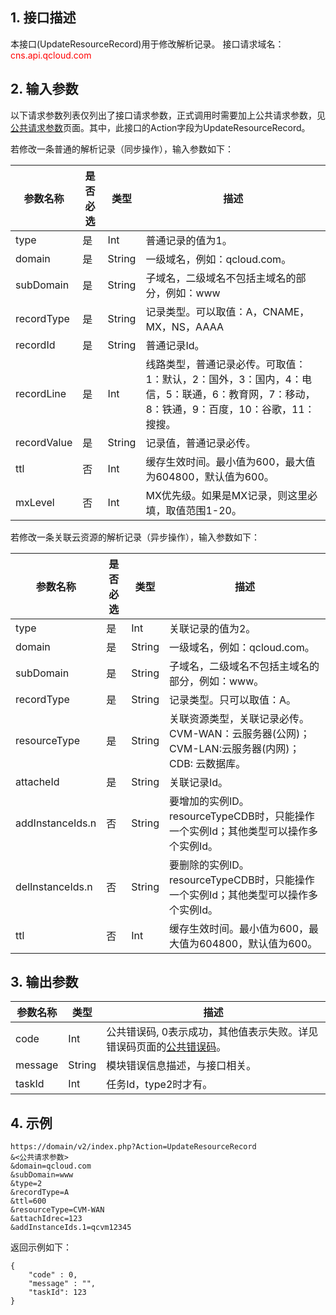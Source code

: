 ## 1. 接口描述
本接口(UpdateResourceRecord)用于修改解析记录。
接口请求域名：<font style="color:red">cns.api.qcloud.com</font>

## 2. 输入参数
以下请求参数列表仅列出了接口请求参数，正式调用时需要加上公共请求参数，见<a href="/doc/api/372/4153" title="公共请求参数">公共请求参数</a>页面。其中，此接口的Action字段为UpdateResourceRecord。

若修改一条普通的解析记录（同步操作），输入参数如下：

| 参数名称 | 是否必选  | 类型 | 描述 | 
|---------|---------|---------|---------|
| type | 是 | Int | 普通记录的值为1。 |
| domain | 是 | String | 一级域名，例如：qcloud.com。 |
| subDomain |是 | String | 子域名，二级域名不包括主域名的部分，例如：www |
| recordType | 是 | String | 记录类型。可以取值：A，CNAME，MX，NS，AAAA |
| recordId | 是 | String | 普通记录Id。|
| recordLine | 是 | Int | 线路类型，普通记录必传。可取值：1：默认，2：国外，3：国内，4：电信，5：联通，6：教育网，7：移动，8：铁通，9：百度，10：谷歌，11：搜搜。 |
| recordValue | 是 | String | 记录值，普通记录必传。|
| ttl | 否 | Int | 缓存生效时间。最小值为600，最大值为604800，默认值为600。 |
| mxLevel | 否 | Int | MX优先级。如果是MX记录，则这里必填，取值范围1-20。|

若修改一条关联云资源的解析记录（异步操作），输入参数如下：

| 参数名称 | 是否必选  | 类型 | 描述 | 
|---------|---------|---------|---------|
| type | 是 | Int | 关联记录的值为2。|
| domain | 是 | String | 一级域名，例如：qcloud.com。|
| subDomain |是 | String | 子域名，二级域名不包括主域名的部分，例如：www。|
| recordType | 是 | String | 记录类型。只可以取值：A。|
| resourceType | 是 | String | 关联资源类型，关联记录必传。CVM-WAN：云服务器(公网)；CVM-LAN:云服务器(内网)；CDB: 云数据库。 |
| attacheId |是| String | 关联记录Id。|
| addInstanceIds.n | 否 | String |  要增加的实例ID。resourceTypeCDB时，只能操作一个实例Id；其他类型可以操作多个实例Id。|
| delInstanceIds.n | 否 | String |  要删除的实例ID。resourceTypeCDB时，只能操作一个实例Id；其他类型可以操作多个实例Id。|
| ttl | 否 | Int | 缓存生效时间。最小值为600，最大值为604800，默认值为600。|

## 3. 输出参数
| 参数名称 | 类型 | 描述 |
|---------|---------|---------|
| code | Int | 公共错误码, 0表示成功，其他值表示失败。详见错误码页面的<a href="https://www.qcloud.com/doc/api/372/%E9%94%99%E8%AF%AF%E7%A0%81#1.E3.80.81.E5.85.AC.E5.85.B1.E9.94.99.E8.AF.AF.E7.A0.81" title="公共错误码">公共错误码</a>。|
| message | String | 模块错误信息描述，与接口相关。|
| taskId | Int | 任务Id，type2时才有。| 

## 4. 示例
```
https://domain/v2/index.php?Action=UpdateResourceRecord
&<公共请求参数>
&domain=qcloud.com
&subDomain=www
&type=2
&recordType=A
&ttl=600
&resourceType=CVM-WAN
&attachIdrec=123
&addInstanceIds.1=qcvm12345
```
返回示例如下：
```
{
    "code" : 0,
    "message" : "",
    "taskId": 123
}
```


